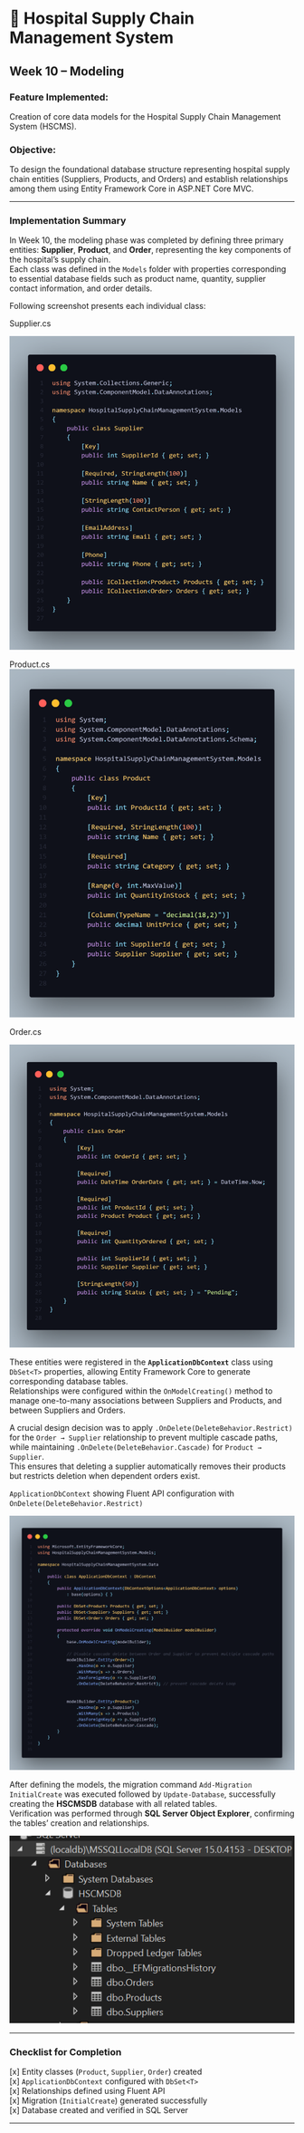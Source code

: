 # 🏥 Hospital Supply Chain Management System  
## Week 10 – Modeling

### **Feature Implemented:**  
Creation of core data models for the Hospital Supply Chain Management System (HSCMS).

### **Objective:**  
To design the foundational database structure representing hospital supply chain entities (Suppliers, Products, and Orders) and establish relationships among them using Entity Framework Core in ASP.NET Core MVC.

---

### **Implementation Summary**

In Week 10, the modeling phase was completed by defining three primary entities: **Supplier**, **Product**, and **Order**, representing the key components of the hospital’s supply chain.  
Each class was defined in the `Models` folder with properties corresponding to essential database fields such as product name, quantity, supplier contact information, and order details.  

Following screenshot presents each individual class:

Supplier.cs <br>

![Supplier class](Supplier-class.png)

Product.cs <br>
![Product class](Product-class.png)

Order.cs <br>

![Order class](Order-class.png)


These entities were registered in the **`ApplicationDbContext`** class using `DbSet<T>` properties, allowing Entity Framework Core to generate corresponding database tables.  
Relationships were configured within the `OnModelCreating()` method to manage one-to-many associations between Suppliers and Products, and between Suppliers and Orders.  

A crucial design decision was to apply `.OnDelete(DeleteBehavior.Restrict)` for the `Order → Supplier` relationship to prevent multiple cascade paths, while maintaining `.OnDelete(DeleteBehavior.Cascade)` for `Product → Supplier`.  
This ensures that deleting a supplier automatically removes their products but restricts deletion when dependent orders exist.  

`ApplicationDbContext` showing Fluent API configuration with `OnDelete(DeleteBehavior.Restrict)`

![ApplicationDbContext](ApplicationDbContext.png)

After defining the models, the migration command `Add-Migration InitialCreate` was executed followed by `Update-Database`, successfully creating the **HSCMSDB** database with all related tables.  
Verification was performed through **SQL Server Object Explorer**, confirming the tables’ creation and relationships.

![Db screenshot](image-4.png)

---

### **Checklist for Completion**
 [x] Entity classes (`Product`, `Supplier`, `Order`) created  
 [x] `ApplicationDbContext` configured with `DbSet<T>`  
 [x] Relationships defined using Fluent API  
 [x] Migration (`InitialCreate`) generated successfully  
 [x] Database created and verified in SQL Server  

---
